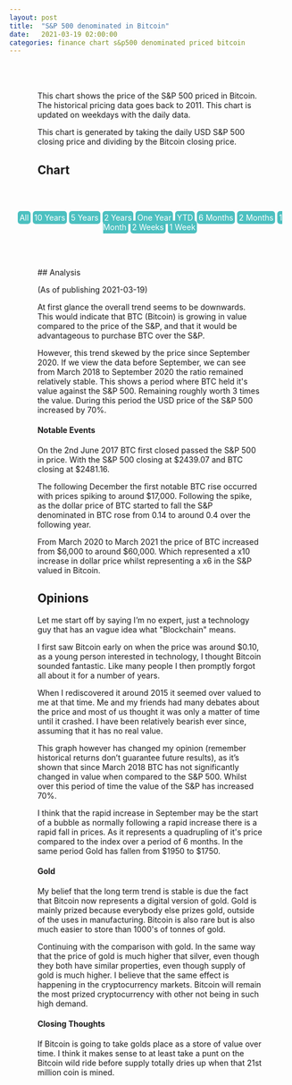 ```yaml
---
layout: post
title:  "S&P 500 denominated in Bitcoin"
date:   2021-03-19 02:00:00
categories: finance chart s&p500 denominated priced bitcoin
---
```


<div class="text-content">
This chart shows the price of the S&P 500 priced in Bitcoin. The historical pricing data goes back to 2011. This chart is updated on weekdays with the daily data.

This chart is generated by taking the daily USD S&P 500 closing price and dividing by the Bitcoin closing price.

## Chart
</div>

<!-- This post is a bit a with the HTML/styles/Js in here. Just want to keep it contained -->

<style>
.post {
  margin: 2rem auto;
  width: 80%;
  max-width: 1500px;
}

.post-header {
  text-align: center;
}

.text-content {
  width: 80%;
  max-width: 710px;
  margin: 4rem auto;
}

.btn {
  background: #4BC0C0;
  padding: 3px;
  color: #fff;
  border-radius: 5px;
}

</style>


<script src="https://cdn.jsdelivr.net/npm/chart.js@2.9.4/dist/Chart.bundle.min.js"></script>
<script src="/assets/js/btcsnpdata.js"></script>

<div class="post-header">
<span class='btn' onclick="updateChart('ALL')">All</span>
<span class='btn' onclick="updateChart('10Y')">10 Years</span>
<span class='btn' onclick="updateChart('5Y')">5 Years</span>
<span class='btn' onclick="updateChart('2Y')">2 Years</span>
<span class='btn' onclick="updateChart('1Y')">One Year</span>
<span class='btn' onclick="updateChart('YTD')">YTD</span>
<span class='btn' onclick="updateChart('6M')">6 Months</span>
<span class='btn' onclick="updateChart('2M')">2 Months</span>
<span class='btn' onclick="updateChart('1M')">1 Month</span>
<span class='btn' onclick="updateChart('2W')">2 Weeks</span>
<span class='btn' onclick="updateChart('1W')">1 Week</span>
</div>

<canvas id="snp-bitcoin-chart" width="800" height="400"></canvas>
<script>

function updateChart(timePeriod) {
  let data = getData();
  let dates = getDates();

  switch(timePeriod) {
    case "YTD":
      var newYear = new Date(new Date().getFullYear(), 0, 1);
      var count = dates.findIndex((d) => {
        let current = new Date(d);
        return current <= newYear
      })

      data = data.slice(0, count);
      dates = dates.slice(0, count);
      break;
    case "5Y":
      data = data.slice(0, 1825);
      dates = dates.slice(0, 1825);
      break;
    case "10Y":
      data = data.slice(0, 3650);
      dates = dates.slice(0, 3650);
      break;
    case "2Y":
      data = data.slice(0, 730);
      dates = dates.slice(0, 730);
      break;
    case "1Y":
      data = data.slice(0, 365);
      dates = dates.slice(0, 365);
      break;
    case "6M":
      data = data.slice(0, 183);
      dates = dates.slice(0, 183);
      break;
    case "2M":
      data = data.slice(0, 60);
      dates = dates.slice(0, 60);
      break;
    case "1M":
      data = data.slice(0, 30);
      dates = dates.slice(0, 30);
      break;
    case "2W":
      data = data.slice(0, 14);
      dates = dates.slice(0, 14);
      break;
    case "1W":
      data = data.slice(0, 7);
      dates = dates.slice(0, 7);
      break;
    case "ALL":
    default:
      break;
  }

  snpBitcoinChart.data.datasets[0].data = data;
  snpBitcoinChart.data.labels = dates;
  snpBitcoinChart.update();
}


function getDates() {
  return dates;
}

function getData() {
  return price;
}

var ctx = document.getElementById('snp-bitcoin-chart').getContext('2d');

var snpBitcoinChart = new Chart(ctx, {
    type: 'line',
    data: {
        labels: getDates(),
        datasets: [{
            label: 'S&P 500 priced in Bitcoin',
            data: getData(),
            fill: false,
            borderColor: "rgb(75, 192, 192)",
            type: 'line',
            pointRadius: 0,
            lineTension: 0,
            borderWidth: 2,
        }]
    },
    options: {
      spanGaps: true,
      animation: {
        duration: 0
      },
      scales: {
        xAxes: [{
          type: 'time',
          distribution: 'series',
          offset: true,
          ticks: {
            major: {
              enabled: true,
              fontStyle: 'bold'
             },
             source: 'data',
             autoSkip: true,
             autoSkipPadding: 75,
             maxRotation: 0,
             sampleSize: 100
            }
          }
        ],
        yAxes: [{
          gridLines: {
            drawBorder: false
          },
          scaleLabel: {
            display: true,
            labelString: 'Closing price (BTC)'
          }
        }],
      },
      tooltips: {
          intersect: false,
          mode: 'nearest'
      }
    }
});
updateChart('2Y');
</script>

<div class="text-content">
## Analysis

(As of publishing 2021-03-19)

At first glance the overall trend seems to be downwards. This would indicate that BTC (Bitcoin) is growing in value compared to the price of the S&P, and that it would be advantageous to purchase BTC over the S&P.

However, this trend skewed by the price since September 2020. If we view the data before September, we can see from March 2018 to September 2020 the ratio remained relatively stable. This shows a period where BTC held it's value against the S&P 500. Remaining roughly worth 3 times the value. During this period the USD price of the S&P 500 increased by 70%.

#### Notable Events

On the 2nd June 2017 BTC first closed passed the S&P 500 in price. With the S&P 500 closing at $2439.07 and BTC closing at $2481.16.

The following December the first notable BTC rise occurred with prices spiking to around $17,000. Following the spike, as the dollar price of BTC started to fall the S&P denominated in BTC rose from 0.14 to around 0.4 over the following year.

From March 2020 to March 2021 the price of BTC increased from $6,000 to around $60,000. Which represented a x10 increase in dollar price whilst representing a x6 in the S&P valued in Bitcoin.

## Opinions

Let me start off by saying I’m no expert, just a technology guy that has an vague idea what "Blockchain" means.

I first saw Bitcoin early on when the price was around $0.10, as a young person interested in technology, I thought Bitcoin sounded fantastic. Like many people I then promptly forgot all about it for a number of years.

When I rediscovered it around 2015 it seemed over valued to me at that time. Me and my friends had many debates about the price and most of us thought it was only a matter of time until it crashed. I have been relatively bearish ever since, assuming that it has no real value.

This graph however has changed my opinion (remember historical returns don’t guarantee future results), as it’s shown that since March 2018 BTC has not significantly changed in value when compared to the S&P 500. Whilst over this period of time the value of the S&P has increased 70%.

I think that the rapid increase in September may be the start of a bubble as normally following a rapid increase there is a rapid fall in prices. As it represents a quadrupling of it's price compared to the index over a period of 6 months. In the same period Gold has fallen from $1950 to $1750.

#### Gold

My belief that the long term trend is stable is due the fact that Bitcoin now represents a digital version of gold. Gold is mainly prized because everybody else prizes gold, outside of the uses in manufacturing. Bitcoin is also rare but is also much easier to store than 1000's of tonnes of gold.

Continuing with the comparison with gold. In the same way that the price of gold is much higher that silver, even though they both have similar properties, even though supply of gold is much higher. I believe that the same effect is happening in the cryptocurrency markets. Bitcoin will remain the most prized cryptocurrency with other not being in such high demand.

#### Closing Thoughts

If Bitcoin is going to take golds place as a store of value over time. I think it makes sense to at least take a punt on the Bitcoin wild ride before supply totally dries up when that 21st million coin is mined.


</div>

[btchistory]: https://coinmarketcap.com/currencies/bitcoin/
